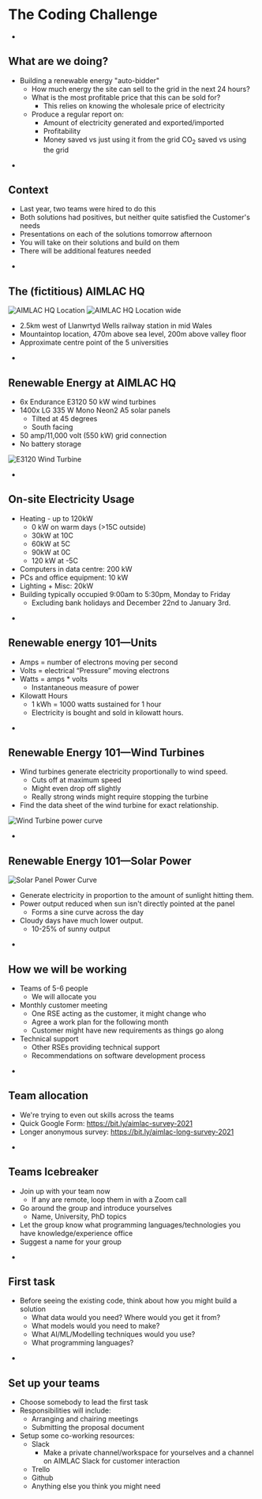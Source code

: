 # The Coding Challenge

-

## What are we doing?

* Building a renewable energy "auto-bidder"
  * How much energy the site can sell to the grid in the next 24 hours?
  * What is the most profitable price that this can be sold for? 
    * This relies on knowing the wholesale price of electricity
  * Produce a regular report on:
    * Amount of electricity generated and exported/imported
    * Profitability
    * Money saved vs just using it from the grid CO<sub>2</sub> saved vs using the grid

-

## Context

* Last year, two teams were hired to do this
* Both solutions had positives, but neither quite satisfied the Customer's needs
* Presentations on each of the solutions tomorrow afternoon
* You will take on their solutions and build on them
* There will be additional features needed

-

## The (fictitious) AIMLAC HQ

![AIMLAC HQ Location](images/aimlac-hq-map1.png)
![AIMLAC HQ Location wide](images/aimlac-hq-map2.png)

* 2.5km west of Llanwrtyd Wells railway station in mid Wales
* Mountaintop location, 470m above sea level, 200m above valley floor
* Approximate centre point of the 5 universities

-

## Renewable Energy at AIMLAC HQ

<div id="left" data-markdown>

* 6x Endurance E3120 50 kW wind turbines
* 1400x LG 335 W Mono Neon2 A5 solar panels
  * Tilted at 45 degrees
  * South facing
* 50 amp/11,000 volt (550 kW) grid connection
* No battery storage

</div>

<div id="right" data-markdown>

![E3120 Wind Turbine](images/e3120.jpg)

</div>

-

## On-site Electricity Usage

* Heating - up to 120kW
  * 0 kW on warm days (>15C outside)
  * 30kW at 10C
  * 60kW at 5C
  * 90kW at 0C
  * 120 kW at -5C
* Computers in data centre: 200 kW
* PCs and office equipment: 10 kW
* Lighting + Misc: 20kW
* Building typically occupied 9:00am to 5:30pm, Monday to Friday
  * Excluding bank holidays and December 22nd to January 3rd.

-

## Renewable energy 101&mdash;Units

<!-- TODO: add images -->


* Amps = number of electrons moving per second
* Volts = electrical “Pressure” moving electrons
* Watts = amps * volts
  * Instantaneous measure of power
* Kilowatt Hours
  * 1 kWh = 1000 watts sustained for 1 hour
  * Electricity is bought and sold in kilowatt hours.

-

## Renewable Energy 101&mdash;Wind Turbines

<div id="left" data-markdown>

* Wind turbines generate electricity proportionally to wind speed.
  * Cuts off at maximum speed
  * Might even drop off slightly
  * Really strong winds might require stopping the turbine
* Find the data sheet of the wind turbine for exact relationship.

</div>

<div id="right" data-markdown>

![Wind Turbine power curve](images/wind_powercurve.png)

</div>

-

## Renewable Energy 101&mdash;Solar Power

<!-- TODO: add images -->
![Solar Panel Power Curve](images/solar_powercurve.png)

* Generate electricity in proportion to the amount of sunlight hitting them.
* Power output reduced when sun isn't directly pointed at the panel
  * Forms a sine curve across the day
* Cloudy days have much lower output.
  * 10-25% of sunny output

-

## How we will be working

* Teams of 5-6 people
  * We will allocate you
* Monthly customer meeting
  * One RSE acting as the customer, it might change who
  * Agree a work plan for the following month
  * Customer might have new requirements as things go along
* Technical support
  * Other RSEs providing technical support
  * Recommendations on software development process

-

## Team allocation

* We're trying to even out skills across the teams
* Quick Google Form: <a href="https://bit.ly/aimlac-survey-2021">https://bit.ly/aimlac-survey-2021</a>
* Longer anonymous survey: <a href="https://bit.ly/aimlac-long-survey-2021">https://bit.ly/aimlac-long-survey-2021</a>

-

## Teams Icebreaker

* Join up with your team now
  * If any are remote, loop them in with a Zoom call
* Go around the group and introduce yourselves
  * Name, University, PhD topics
* Let the group know what programming languages/technologies you have knowledge/experience office
* Suggest a name for your group

-

## First task

* Before seeing the existing code, think about how you might build a solution
  * What data would you need? Where would you get it from?
  * What models would you need to make?
  * What AI/ML/Modelling techniques would you use?
  * What programming languages?

-

<!--## Deliverables

* Produce a 2-page project proposal by November 1st
  * See document for more details
  * Include costings for your team (note\: we aren't really paying you)
  * Reviewer's comments returned mid-November
* Present this to the customer about 1 week after reviewer's comments

- -->

## Set up your teams

* Choose somebody to lead the first task
* Responsibilities will include:
  * Arranging and chairing meetings
  * Submitting the proposal document
* Setup some co-working resources:
  * Slack
    * Make a private channel/workspace for yourselves and a channel on AIMLAC Slack for customer interaction
  * Trello
  * Github
  * Anything else you think you might need
